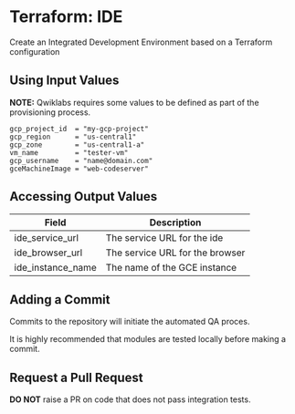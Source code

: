 # Terraform: IDE 

Create an Integrated Development Environment based on a Terraform configuration

## Using Input Values 

__NOTE:__ Qwiklabs requires some values to be defined as part of the provisioning process. 

```
gcp_project_id  = "my-gcp-project"
gcp_region      = "us-central1"
gcp_zone        = "us-central1-a"
vm_name         = "tester-vm"
gcp_username    = "name@domain.com"
gceMachineImage = "web-codeserver"
```

## Accessing Output Values 

| Field | Description |
|-------|-------------|
| ide_service_url | The service URL for the ide |
| ide_browser_url | The service URL for the browser |
| ide_instance_name | The name of the GCE instance |

## Adding a Commit 

Commits to the repository will initiate the automated QA proces.

It is highly recommended that modules are tested locally before making a commit.

## Request a Pull Request

__DO NOT__ raise a PR on code that does not pass integration tests.
